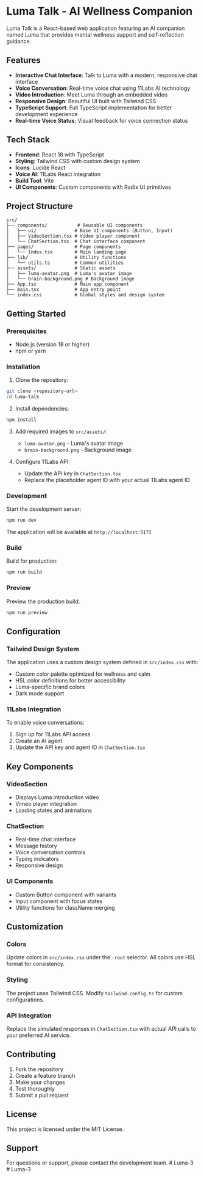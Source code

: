 # Luma Talk - AI Wellness Companion

Luma Talk is a React-based web application featuring an AI companion named Luma that provides mental wellness support and self-reflection guidance.

## Features

- **Interactive Chat Interface**: Talk to Luma with a modern, responsive chat interface
- **Voice Conversation**: Real-time voice chat using 11Labs AI technology
- **Video Introduction**: Meet Luma through an embedded video
- **Responsive Design**: Beautiful UI built with Tailwind CSS
- **TypeScript Support**: Full TypeScript implementation for better development experience
- **Real-time Voice Status**: Visual feedback for voice connection status

## Tech Stack

- **Frontend**: React 18 with TypeScript
- **Styling**: Tailwind CSS with custom design system
- **Icons**: Lucide React
- **Voice AI**: 11Labs React integration
- **Build Tool**: Vite
- **UI Components**: Custom components with Radix UI primitives

## Project Structure

```
src/
├── components/           # Reusable UI components
│   ├── ui/              # Base UI components (Button, Input)
│   ├── VideoSection.tsx # Video player component
│   └── ChatSection.tsx  # Chat interface component
├── pages/               # Page components
│   └── Index.tsx        # Main landing page
├── lib/                 # Utility functions
│   └── utils.ts         # Common utilities
├── assets/              # Static assets
│   ├── luma-avatar.png  # Luma's avatar image
│   └── brain-background.png # Background image
├── App.tsx              # Main app component
├── main.tsx             # App entry point
└── index.css            # Global styles and design system
```

## Getting Started

### Prerequisites

- Node.js (version 18 or higher)
- npm or yarn

### Installation

1. Clone the repository:
```bash
git clone <repository-url>
cd luma-talk
```

2. Install dependencies:
```bash
npm install
```

3. Add required images to `src/assets/`:
   - `luma-avatar.png` - Luma's avatar image
   - `brain-background.png` - Background image

4. Configure 11Labs API:
   - Update the API key in `ChatSection.tsx`
   - Replace the placeholder agent ID with your actual 11Labs agent ID

### Development

Start the development server:
```bash
npm run dev
```

The application will be available at `http://localhost:5173`

### Build

Build for production:
```bash
npm run build
```

### Preview

Preview the production build:
```bash
npm run preview
```

## Configuration

### Tailwind Design System

The application uses a custom design system defined in `src/index.css` with:
- Custom color palette optimized for wellness and calm
- HSL color definitions for better accessibility
- Luma-specific brand colors
- Dark mode support

### 11Labs Integration

To enable voice conversations:
1. Sign up for 11Labs API access
2. Create an AI agent
3. Update the API key and agent ID in `ChatSection.tsx`

## Key Components

### VideoSection
- Displays Luma introduction video
- Vimeo player integration
- Loading states and animations

### ChatSection
- Real-time chat interface
- Message history
- Voice conversation controls
- Typing indicators
- Responsive design

### UI Components
- Custom Button component with variants
- Input component with focus states
- Utility functions for className merging

## Customization

### Colors
Update colors in `src/index.css` under the `:root` selector. All colors use HSL format for consistency.

### Styling
The project uses Tailwind CSS. Modify `tailwind.config.ts` for custom configurations.

### API Integration
Replace the simulated responses in `ChatSection.tsx` with actual API calls to your preferred AI service.

## Contributing

1. Fork the repository
2. Create a feature branch
3. Make your changes
4. Test thoroughly
5. Submit a pull request

## License

This project is licensed under the MIT License.

## Support

For questions or support, please contact the development team.
#   L u m a - 3  
 #   L u m a - 3  
 